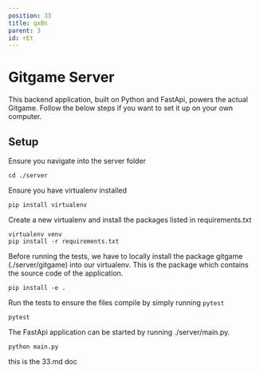 ```yaml
---
position: 33
title: qxBn
parent: 3
id: rEt
---
```

# Gitgame Server
This backend application, built on Python and FastApi, powers the actual Gitgame. Follow the below steps if you want to set it up on your own computer.
## Setup
Ensure you navigate into the server folder
```
cd ./server
```
Ensure you have virtualenv installed
```
pip install virtualenv
```
Create a new virtualenv and install the packages listed in requirements.txt
```
virtualenv venv
pip install -r requirements.txt
```
Before running the tests, we have to locally install the package gitgame (./server/gitgame) into our virtualenv. This is the package which contains the
source code of the application.
```
pip install -e .
```
Run the tests to ensure the files compile by simply running `pytest`
```
pytest
```
The FastApi application can be started by running ./server/main.py.
```
python main.py
```
this is the 33.md doc